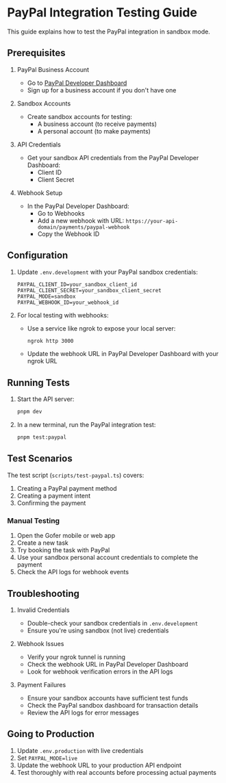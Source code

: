 # PayPal Integration Testing Guide

This guide explains how to test the PayPal integration in sandbox mode.

## Prerequisites

1. PayPal Business Account
   - Go to [PayPal Developer Dashboard](https://developer.paypal.com/dashboard)
   - Sign up for a business account if you don't have one

2. Sandbox Accounts
   - Create sandbox accounts for testing:
     - A business account (to receive payments)
     - A personal account (to make payments)

3. API Credentials
   - Get your sandbox API credentials from the PayPal Developer Dashboard:
     - Client ID
     - Client Secret

4. Webhook Setup
   - In the PayPal Developer Dashboard:
     - Go to Webhooks
     - Add a new webhook with URL: `https://your-api-domain/payments/paypal-webhook`
     - Copy the Webhook ID

## Configuration

1. Update `.env.development` with your PayPal sandbox credentials:
   ```env
   PAYPAL_CLIENT_ID=your_sandbox_client_id
   PAYPAL_CLIENT_SECRET=your_sandbox_client_secret
   PAYPAL_MODE=sandbox
   PAYPAL_WEBHOOK_ID=your_webhook_id
   ```

2. For local testing with webhooks:
   - Use a service like ngrok to expose your local server:
     ```bash
     ngrok http 3000
     ```
   - Update the webhook URL in PayPal Developer Dashboard with your ngrok URL

## Running Tests

1. Start the API server:
   ```bash
   pnpm dev
   ```

2. In a new terminal, run the PayPal integration test:
   ```bash
   pnpm test:paypal
   ```

## Test Scenarios

The test script (`scripts/test-paypal.ts`) covers:
1. Creating a PayPal payment method
2. Creating a payment intent
3. Confirming the payment

### Manual Testing

1. Open the Gofer mobile or web app
2. Create a new task
3. Try booking the task with PayPal
4. Use your sandbox personal account credentials to complete the payment
5. Check the API logs for webhook events

## Troubleshooting

1. Invalid Credentials
   - Double-check your sandbox credentials in `.env.development`
   - Ensure you're using sandbox (not live) credentials

2. Webhook Issues
   - Verify your ngrok tunnel is running
   - Check the webhook URL in PayPal Developer Dashboard
   - Look for webhook verification errors in the API logs

3. Payment Failures
   - Ensure your sandbox accounts have sufficient test funds
   - Check the PayPal sandbox dashboard for transaction details
   - Review the API logs for error messages

## Going to Production

1. Update `.env.production` with live credentials
2. Set `PAYPAL_MODE=live`
3. Update the webhook URL to your production API endpoint
4. Test thoroughly with real accounts before processing actual payments
